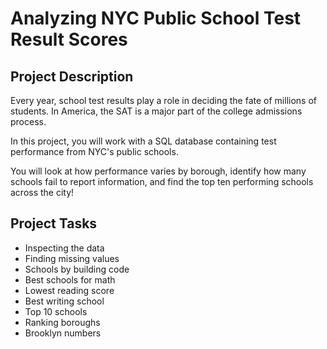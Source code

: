 # Analyzing NYC Public School Test Result Scores

## Project Description

Every year, school test results play a role in deciding the fate of millions of students. In America, the SAT is a major part of the college admissions process.

In this project, you will work with a SQL database containing test performance from NYC's public schools.

You will look at how performance varies by borough, identify how many schools fail to report information, and find the top ten performing schools across the city!

## Project Tasks
- Inspecting the data
- Finding missing values
- Schools by building code
- Best schools for math
- Lowest reading score
- Best writing school
- Top 10 schools
- Ranking boroughs
- Brooklyn numbers
